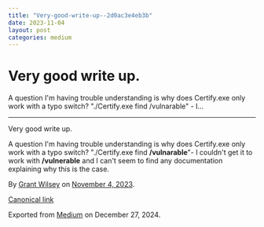 ```yaml
---
title: "Very-good-write-up--2d0ac3e4eb3b"
date: 2023-11-04
layout: post
categories: medium
---
```



Very good write up.
===================


A question I'm having trouble understanding is why does Certify.exe only work with a typo switch? "./Certify.exe find /vulnarable" - I…

---

Very good write up.

A question I'm having trouble understanding is why does Certify.exe only work with a typo switch? "./Certify.exe find **/vulnarable**"- I couldn't get it to work with **/vulnerable** and I can't seem to find any documentation explaining why this is the case.



By [Grant Wilsey](https://medium.com/@darkyolks) on [November 4, 2023](https://medium.com/p/2d0ac3e4eb3b).

[Canonical link](https://medium.com/@darkyolks/very-good-write-up-2d0ac3e4eb3b)

Exported from [Medium](https://medium.com) on December 27, 2024.

